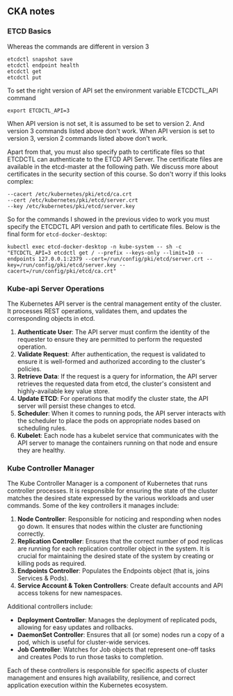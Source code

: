 ## CKA notes

### ETCD Basics
Whereas the commands are different in version 3

```
etcdctl snapshot save
etcdctl endpoint health
etcdctl get
etcdctl put
```

To set the right version of API set the environment variable ETCDCTL_API command

```
export ETCDCTL_API=3
```


When API version is not set, it is assumed to be set to version 2. And version 3 commands listed above don't work. When API version is set to version 3, version 2 commands listed above don't work.


Apart from that, you must also specify path to certificate files so that ETCDCTL can authenticate to the ETCD API Server. The certificate files are available in the etcd-master at the following path. We discuss more about certificates in the security section of this course. So don't worry if this looks complex:

```
--cacert /etc/kubernetes/pki/etcd/ca.crt
--cert /etc/kubernetes/pki/etcd/server.crt
--key /etc/kubernetes/pki/etcd/server.key
```

So for the commands I showed in the previous video to work you must specify the ETCDCTL API version and path to certificate files. Below is the final form for `etcd-docker-desktop`:

```
kubectl exec etcd-docker-desktop -n kube-system -- sh -c "ETCDCTL_API=3 etcdctl get / --prefix --keys-only --limit=10 --endpoints 127.0.0.1:2379 --cert=/run/config/pki/etcd/server.crt --key=/run/config/pki/etcd/server.key --cacert=/run/config/pki/etcd/ca.crt"
```
### Kube-api Server Operations

The Kubernetes API server is the central management entity of the cluster. It processes REST operations, validates them, and updates the corresponding objects in etcd.

1. **Authenticate User**: The API server must confirm the identity of the requester to ensure they are permitted to perform the requested operation.
2. **Validate Request**: After authentication, the request is validated to ensure it is well-formed and authorized according to the cluster's policies.
3. **Retrieve Data**: If the request is a query for information, the API server retrieves the requested data from etcd, the cluster's consistent and highly-available key value store.
4. **Update ETCD**: For operations that modify the cluster state, the API server will persist these changes to etcd.
5. **Scheduler**: When it comes to running pods, the API server interacts with the scheduler to place the pods on appropriate nodes based on scheduling rules.
6. **Kubelet**: Each node has a kubelet service that communicates with the API server to manage the containers running on that node and ensure they are healthy.

### Kube Controller Manager

The Kube Controller Manager is a component of Kubernetes that runs controller processes. It is responsible for ensuring the state of the cluster matches the desired state expressed by the various workloads and user commands. Some of the key controllers it manages include:

1. **Node Controller**: Responsible for noticing and responding when nodes go down. It ensures that nodes within the cluster are functioning correctly.
2. **Replication Controller**: Ensures that the correct number of pod replicas are running for each replication controller object in the system. It is crucial for maintaining the desired state of the system by creating or killing pods as required.
3. **Endpoints Controller**: Populates the Endpoints object (that is, joins Services & Pods).
4. **Service Account & Token Controllers**: Create default accounts and API access tokens for new namespaces.

Additional controllers include:

- **Deployment Controller**: Manages the deployment of replicated pods, allowing for easy updates and rollbacks.
- **DaemonSet Controller**: Ensures that all (or some) nodes run a copy of a pod, which is useful for cluster-wide services.
- **Job Controller**: Watches for Job objects that represent one-off tasks and creates Pods to run those tasks to completion.

Each of these controllers is responsible for specific aspects of cluster management and ensures high availability, resilience, and correct application execution within the Kubernetes ecosystem.
